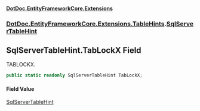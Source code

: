 #### [DotDoc\.EntityFrameworkCore\.Extensions](Home.md 'Home')
### [DotDoc\.EntityFrameworkCore\.Extensions\.TableHints](DotDoc.EntityFrameworkCore.Extensions.TableHints.md 'DotDoc\.EntityFrameworkCore\.Extensions\.TableHints').[SqlServerTableHint](SqlServerTableHint.md 'DotDoc\.EntityFrameworkCore\.Extensions\.TableHints\.SqlServerTableHint')

## SqlServerTableHint\.TabLockX Field

TABLOCKX\.

```csharp
public static readonly SqlServerTableHint TabLockX;
```

#### Field Value
[SqlServerTableHint](SqlServerTableHint.md 'DotDoc\.EntityFrameworkCore\.Extensions\.TableHints\.SqlServerTableHint')